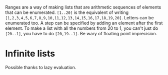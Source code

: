 Ranges are a way of making lists that are arithmetic sequences of elements that can be enumerated. `[1..20]` is the equivalent of writing `[1,2,3,4,5,6,7,8,9,10,11,12,13,14,15,16,17,18,19,20]`.
Letters can be enumerated too.
A step can be specified by adding an element after the first element.
To make a list with all the numbers from 20 to 1, you can't just do `[20..1]`, you have to do `[20,19..1]`.
Be wary of floating point imprecision.

# Infinite lists
Possible thanks to lazy evaluation.



